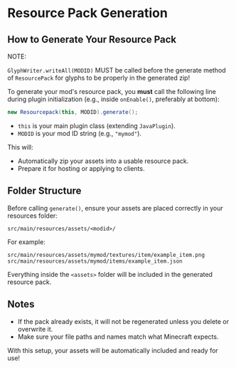 # Resource Pack Generation
## How to Generate Your Resource Pack

NOTE:

`GlyphWriter.writeAll(MODID)` MUST be called before the generate method of `ResourcePack` for glyphs to be properly in the generated zip!

To generate your mod's resource pack, you **must** call the following line during plugin initialization (e.g., inside `onEnable()`, preferably at bottom):

```java
new Resourcepack(this, MODID).generate();
```

- `this` is your main plugin class (extending `JavaPlugin`).
- `MODID` is your mod ID string (e.g., `"mymod"`).

This will:
- Automatically zip your assets into a usable resource pack.
- Prepare it for hosting or applying to clients.

## Folder Structure

Before calling `generate()`, ensure your assets are placed correctly in your resources folder:

```
src/main/resources/assets/<modid>/
```

For example:

```
src/main/resources/assets/mymod/textures/item/example_item.png
src/main/resources/assets/mymod/items/example_item.json
```

Everything inside the `<assets>` folder will be included in the generated resource pack.

## Notes

- If the pack already exists, it will not be regenerated unless you delete or overwrite it.
- Make sure your file paths and names match what Minecraft expects.

With this setup, your assets will be automatically included and ready for use!
